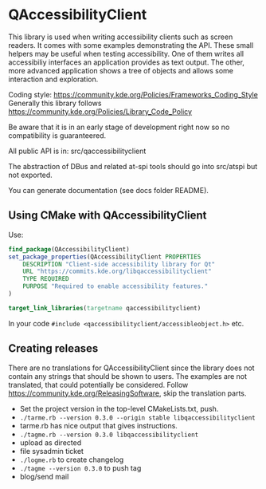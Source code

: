 QAccessibilityClient
====================

This library is used when writing accessibility clients such as screen readers.
It comes with some examples demonstrating the API. These small helpers may be useful when testing accessibility.
One of them writes all accessibiliy interfaces an application provides as text output.
The other, more advanced application shows a tree of objects and allows some interaction and exploration.

Coding style: <https://community.kde.org/Policies/Frameworks_Coding_Style>
Generally this library follows <https://community.kde.org/Policies/Library_Code_Policy>

Be aware that it is in an early stage of development right now so no compatibility is guaranteered.

All public API is in:
src/qaccessibilityclient

The abstraction of DBus and related at-spi tools should go into
src/atspi
but not exported.

You can generate documentation (see docs folder README).

Using CMake with QAccessibilityClient
-------------------------------------

Use:

```cmake
find_package(QAccessibilityClient)
set_package_properties(QAccessibilityClient PROPERTIES
    DESCRIPTION "Client-side accessibility library for Qt"
    URL "https://commits.kde.org/libqaccessibilityclient"
    TYPE REQUIRED
    PURPOSE "Required to enable accessibility features."
)

target_link_libraries(targetname qaccessibilityclient)
```

In your code `#include <qaccessibilityclient/accessibleobject.h>` etc.

Creating releases
-----------------

There are no translations for QAccessibilityClient since the library does not contain any strings that should be shown to users.
The examples are not translated, that could potentially be considered.
Follow <https://community.kde.org/ReleasingSoftware>, skip the translation parts.

* Set the project version in the top-level CMakeLists.txt, push.
* `./tarme.rb --version 0.3.0 --origin stable libqaccessibilityclient`
* tarme.rb has nice output that gives instructions.
* `./tagme.rb --version 0.3.0 libqaccessibilityclient`
* upload as directed
* file sysadmin ticket
* `./logme.rb` to create changelog
* `./tagme --version 0.3.0` to push tag
* blog/send mail
